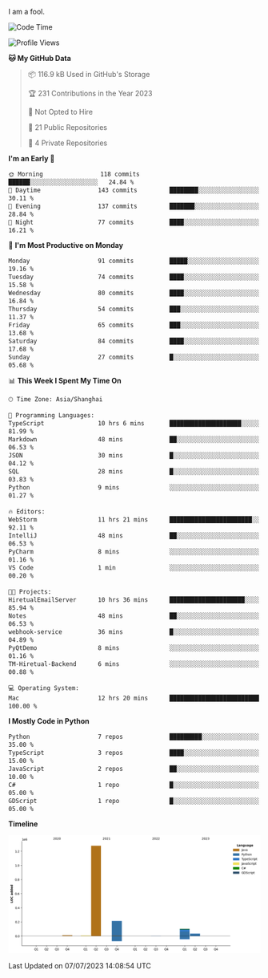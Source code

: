 I am a fool.

<!--START_SECTION:waka-->
![Code Time](http://img.shields.io/badge/Code%20Time-528%20hrs%2059%20mins-blue)

![Profile Views](http://img.shields.io/badge/Profile%20Views-0-blue)

**🐱 My GitHub Data** 

> 📦 116.9 kB Used in GitHub's Storage 
 > 
> 🏆 231 Contributions in the Year 2023
 > 
> 🚫 Not Opted to Hire
 > 
> 📜 21 Public Repositories 
 > 
> 🔑 4 Private Repositories 
 > 
**I'm an Early 🐤** 

```text
🌞 Morning                118 commits         ██████░░░░░░░░░░░░░░░░░░░   24.84 % 
🌆 Daytime                143 commits         ████████░░░░░░░░░░░░░░░░░   30.11 % 
🌃 Evening                137 commits         ███████░░░░░░░░░░░░░░░░░░   28.84 % 
🌙 Night                  77 commits          ████░░░░░░░░░░░░░░░░░░░░░   16.21 % 
```
📅 **I'm Most Productive on Monday** 

```text
Monday                   91 commits          █████░░░░░░░░░░░░░░░░░░░░   19.16 % 
Tuesday                  74 commits          ████░░░░░░░░░░░░░░░░░░░░░   15.58 % 
Wednesday                80 commits          ████░░░░░░░░░░░░░░░░░░░░░   16.84 % 
Thursday                 54 commits          ███░░░░░░░░░░░░░░░░░░░░░░   11.37 % 
Friday                   65 commits          ███░░░░░░░░░░░░░░░░░░░░░░   13.68 % 
Saturday                 84 commits          ████░░░░░░░░░░░░░░░░░░░░░   17.68 % 
Sunday                   27 commits          █░░░░░░░░░░░░░░░░░░░░░░░░   05.68 % 
```


📊 **This Week I Spent My Time On** 

```text
🕑︎ Time Zone: Asia/Shanghai

💬 Programming Languages: 
TypeScript               10 hrs 6 mins       ████████████████████░░░░░   81.99 % 
Markdown                 48 mins             ██░░░░░░░░░░░░░░░░░░░░░░░   06.53 % 
JSON                     30 mins             █░░░░░░░░░░░░░░░░░░░░░░░░   04.12 % 
SQL                      28 mins             █░░░░░░░░░░░░░░░░░░░░░░░░   03.83 % 
Python                   9 mins              ░░░░░░░░░░░░░░░░░░░░░░░░░   01.27 % 

🔥 Editors: 
WebStorm                 11 hrs 21 mins      ███████████████████████░░   92.11 % 
IntelliJ                 48 mins             ██░░░░░░░░░░░░░░░░░░░░░░░   06.53 % 
PyCharm                  8 mins              ░░░░░░░░░░░░░░░░░░░░░░░░░   01.16 % 
VS Code                  1 min               ░░░░░░░░░░░░░░░░░░░░░░░░░   00.20 % 

🐱‍💻 Projects: 
HiretualEmailServer      10 hrs 36 mins      █████████████████████░░░░   85.94 % 
Notes                    48 mins             ██░░░░░░░░░░░░░░░░░░░░░░░   06.53 % 
webhook-service          36 mins             █░░░░░░░░░░░░░░░░░░░░░░░░   04.89 % 
PyQtDemo                 8 mins              ░░░░░░░░░░░░░░░░░░░░░░░░░   01.16 % 
TM-Hiretual-Backend      6 mins              ░░░░░░░░░░░░░░░░░░░░░░░░░   00.88 % 

💻 Operating System: 
Mac                      12 hrs 20 mins      █████████████████████████   100.00 % 
```

**I Mostly Code in Python** 

```text
Python                   7 repos             █████████░░░░░░░░░░░░░░░░   35.00 % 
TypeScript               3 repos             ████░░░░░░░░░░░░░░░░░░░░░   15.00 % 
JavaScript               2 repos             ██░░░░░░░░░░░░░░░░░░░░░░░   10.00 % 
C#                       1 repo              █░░░░░░░░░░░░░░░░░░░░░░░░   05.00 % 
GDScript                 1 repo              █░░░░░░░░░░░░░░░░░░░░░░░░   05.00 % 
```



**Timeline**

![Lines of Code chart](https://raw.githubusercontent.com/VeejaLiu/VeejaLiu/master/assets/bar_graph.png)


 Last Updated on 07/07/2023 14:08:54 UTC
<!--END_SECTION:waka-->
